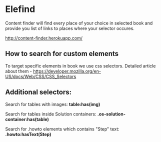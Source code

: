 # Elefind

Content finder will find every place of your choice in selected book and provide you list of links to places where your selector occures.

http://content-finder.herokuapp.com/

## How to search for custom elements

To target specific elements in book we use css selectors. Detailed article about them - https://developer.mozilla.org/en-US/docs/Web/CSS/CSS_Selectors

## Additional selectors:

Search for tables with images: **table:has(img)**

Search for tables inside Solution containers: **.os-solution-container:has(table)**

Search for .howto elements which contains "Step" text: **.howto:hasText(Step)**
